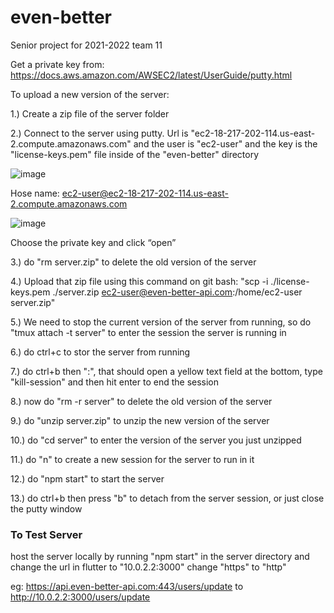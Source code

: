 # even-better
Senior project for 2021-2022 team 11


Get a private key from: https://docs.aws.amazon.com/AWSEC2/latest/UserGuide/putty.html

To upload a new version of the server:

1.) Create a zip file of the server folder

2.) Connect to the server using putty. Url is "ec2-18-217-202-114.us-east-2.compute.amazonaws.com" and the user is "ec2-user" and the key is the "license-keys.pem" file inside of the "even-better" directory

![image](https://user-images.githubusercontent.com/45301418/146040128-57ab175a-e8a6-49b8-8810-c80db3f4cfd8.png)
 
Hose name: ec2-user@ec2-18-217-202-114.us-east-2.compute.amazonaws.com

![image](https://user-images.githubusercontent.com/45301418/146040187-52e0f4a3-314f-4000-8432-0352b6234777.png)

Choose the private key and click “open”


3.) do "rm server.zip" to delete the old version of the server

4.) Upload that zip file using this command on git bash: "scp -i ./license-keys.pem ./server.zip ec2-user@even-better-api.com:/home/ec2-user server.zip"

5.) We need to stop the current version of the server from running, so do "tmux attach -t server" to enter the session the server is running in

6.) do ctrl+c to stor the server from running

7.) do ctrl+b then ":", that should open a yellow text field at the bottom, type "kill-session" and then hit enter to end the session

8.) now do "rm -r server" to delete the old version of the server

9.) do "unzip server.zip" to unzip the new version of the server

10.) do "cd server" to enter the version of the server you just unzipped

11.) do "n" to create a new session for the server to run in it

12.) do "npm start" to start the server

13.) do ctrl+b then press "b" to detach from the server session, or just close the putty window


### To Test Server

host the server locally by running "npm start" in the server directory and change the url in flutter to "10.0.2.2:3000"
change "https" to "http"

eg: https://api.even-better-api.com:443/users/update to http://10.0.2.2:3000/users/update

